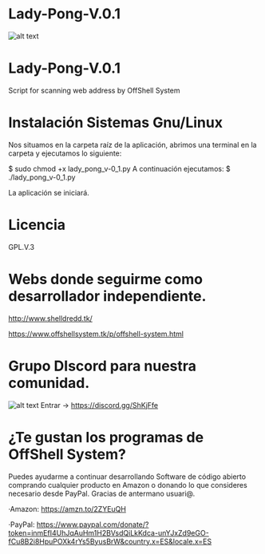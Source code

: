 # Lady-Pong-V.0.1
![alt text](https://images-na.ssl-images-amazon.com/images/I/71diu651v%2BL._SX522_.jpg)
# Lady-Pong-V.0.1
Script for scanning web address by OffShell System

# Instalación Sistemas Gnu/Linux
Nos situamos en la carpeta raíz de la aplicación, abrimos una terminal en la carpeta y ejecutamos lo siguiente:

$ sudo chmod +x lady_pong_v-0_1.py
A continuación ejecutamos:
$ ./lady_pong_v-0_1.py

La aplicación se iniciará.

# Licencia
GPL.V.3

# Webs donde seguirme como desarrollador independiente.

http://www.shelldredd.tk/

https://www.offshellsystem.tk/p/offshell-system.html

# Grupo DIscord para nuestra comunidad.
![alt text](https://external-content.duckduckgo.com/iu/?u=https%3A%2F%2Fasgardgaming.se%2Fwp-content%2Fuploads%2F2017%2F08%2Fderp-300x240.png&f=1&nofb=1) Entrar -> https://discord.gg/ShKjFfe
# ¿Te gustan los programas de OffShell System?
 Puedes ayudarme a continuar desarrollando Software de código abierto comprando cualquier producto en Amazon o donando lo que consideres necesario desde PayPal. Gracias de antermano usuari@.

·Amazon:
https://amzn.to/2ZYEuQH

·PayPal:
https://www.paypal.com/donate/?token=inmEfI4UhJqAuHm1H2BVsdQiLkKdca-unYJxZd9eGO-fCu8B2i8HpuPOXk4rYs5ByusBrW&country.x=ES&locale.x=ES
